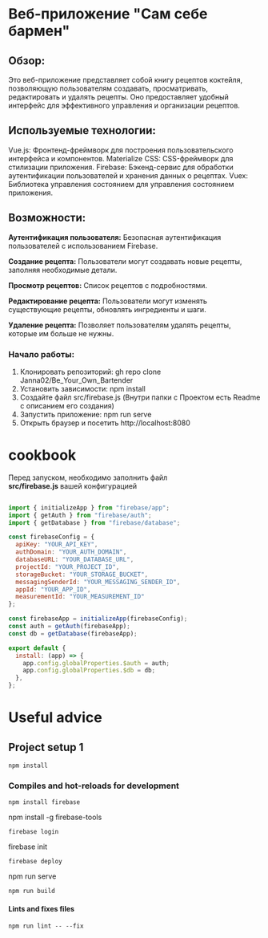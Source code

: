 # Веб-приложение "Сам себе бармен"
## Обзор:
Это веб-приложение представляет собой книгу рецептов коктейля, позволяющую пользователям создавать, просматривать, редактировать и удалять рецепты. Оно предоставляет удобный интерфейс для эффективного управления и организации рецептов.

## Используемые технологии:
Vue.js: Фронтенд-фреймворк для построения пользовательского интерфейса и компонентов.
Materialize CSS: CSS-фреймворк для стилизации приложения.
Firebase: Бэкенд-сервис для обработки аутентификации пользователей и хранения данных о рецептах.
Vuex: Библиотека управления состоянием для управления состоянием приложения.

## Возможности:
**Аутентификация пользователя:** Безопасная аутентификация пользователей с использованием Firebase.  

**Создание рецепта:** Пользователи могут создавать новые рецепты, заполняя необходимые детали.  

**Просмотр рецептов:** Список рецептов с подробностями.  

**Редактирование рецепта:** Пользователи могут изменять существующие рецепты, обновлять ингредиенты и шаги.  

**Удаление рецепта:** Позволяет пользователям удалять рецепты, которые им больше не нужны.  


### Начало работы:
1. Клонировать репозиторий: gh repo clone Janna02/Be_Your_Own_Bartender
2. Установить зависимости: npm install
3. Создайте файл src/firebase.js (Внутри папки с Проектом есть Readme с описанием его создания)
4. Запустить приложение: npm run serve
5. Открыть браузер и посетить http://localhost:8080



# cookbook

Перед запуском, необходимо заполнить файл   
**src/firebase.js**  вашей конфигурацией
  
``` JavaScript

import { initializeApp } from "firebase/app";
import { getAuth } from "firebase/auth";
import { getDatabase } from "firebase/database";

const firebaseConfig = {
  apiKey: "YOUR_API_KEY",
  authDomain: "YOUR_AUTH_DOMAIN",
  databaseURL: "YOUR_DATABASE_URL",
  projectId: "YOUR_PROJECT_ID",
  storageBucket: "YOUR_STORAGE_BUCKET",
  messagingSenderId: "YOUR_MESSAGING_SENDER_ID",
  appId: "YOUR_APP_ID",
  measurementId: "YOUR_MEASUREMENT_ID"
};

const firebaseApp = initializeApp(firebaseConfig);
const auth = getAuth(firebaseApp);
const db = getDatabase(firebaseApp);

export default {
  install: (app) => {
    app.config.globalProperties.$auth = auth;
    app.config.globalProperties.$db = db;
  },
};


```
# Useful advice

## Project setup 1
```
npm install
```

### Compiles and hot-reloads for development
```
npm install firebase
```

npm install -g firebase-tools
```
firebase login
```
firebase init
```
firebase deploy
```

npm run serve
```
npm run build
```

#### Lints and fixes files
```
npm run lint -- --fix
```